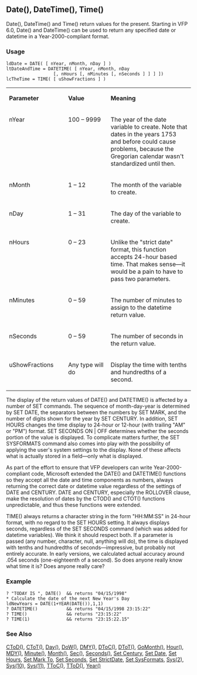 ## Date(), DateTime(), Time()

Date(), DateTime() and Time() return values for the present. Starting in VFP 6.0, Date() and DateTime() can be used to return any specified date or datetime in a Year-2000-compliant format. 

### Usage

```foxpro
ldDate = DATE( [ nYear, nMonth, nDay ] )
ltDateAndTime = DATETIME( [ nYear, nMonth, nDay
                  [, nHours [, nMinutes [, nSeconds ] ] ] ])
lcTheTime = TIME( [ uShowFractions ] )
```
<table>
<tr>
  <td width="32%" valign="top">
  <p><b>Parameter</b></p>
  </td>
  <td width=23% valign=top>
  <p><b>Value</b></p>
  </td>
  <td width=45% valign=top>
  <p><b>Meaning</b></p>
  </td>
 </tr>
<tr>
  <td width="32%" valign="top">
  <p>nYear</p>
  </td>
  <td width=23% valign=top>
  <p>100 &ndash; 9999</p>
  </td>
  <td width=45% valign=top>
  <p>The year of the date variable to create. Note that dates in the years 1753 and before could cause problems, because the Gregorian calendar wasn't standardized until then.</p>
  </td>
 </tr>
<tr>
  <td width="32%" valign="top">
  <p>nMonth</p>
  </td>
  <td width=23% valign=top>
  <p>1 &ndash; 12</p>
  </td>
  <td width=45% valign=top>
  <p>The month of the variable to create.</p>
  </td>
 </tr>
<tr>
  <td width="32%" valign="top">
  <p>nDay</p>
  </td>
  <td width=23% valign=top>
  <p>1 &ndash; 31 </p>
  </td>
  <td width=45% valign=top>
  <p>The day of the variable to create.</p>
  </td>
 </tr>
<tr>
  <td width="32%" valign="top">
  <p>nHours</p>
  </td>
  <td width=23% valign=top>
  <p>0 &ndash; 23</p>
  </td>
  <td width=45% valign=top>
  <p>Unlike the &quot;strict date&quot; format, this function accepts 24-hour based time. That makes sense&mdash;it would be a pain to have to pass two parameters.</p>
  </td>
 </tr>
<tr>
  <td width="32%" valign="top">
  <p>nMinutes</p>
  </td>
  <td width=23% valign=top>
  <p>0 &ndash; 59 </p>
  </td>
  <td width=45% valign=top>
  <p>The number of minutes to assign to the datetime return value.</p>
  </td>
 </tr>
<tr>
  <td width="32%" valign="top">
  <p>nSeconds </p>
  </td>
  <td width=23% valign=top>
  <p>0 &ndash; 59</p>
  </td>
  <td width=45% valign=top>
  <p>The number of seconds in the return value.</p>
  </td>
 </tr>
<tr>
  <td width="32%" valign="top">
  <p>uShowFractions</p>
  </td>
  <td width=23% valign=top>
  <p>Any type will do</p>
  </td>
  <td width=45% valign=top>
  <p>Display the time with tenths and hundredths of a second.</p>
  </td>
 </tr>
</table>

The display of the return values of DATE() and DATETIME() is affected by a number of SET commands. The sequence of month-day-year is determined by SET DATE, the separators between the numbers by SET MARK, and the number of digits shown for the year by SET CENTURY. In addition, SET HOURS changes the time display to 24-hour or 12-hour (with trailing "AM" or "PM") format. SET SECONDS ON | OFF determines whether the seconds portion of the value is displayed. To complicate matters further, the SET SYSFORMATS command also comes into play with the possibility of applying the user's system settings to the display. None of these affects what is actually stored in a field&mdash;only what is displayed.

As part of the effort to ensure that VFP developers can write Year-2000-compliant code, Microsoft extended the DATE() and DATETIME() functions so they accept all the date and time components as numbers, always returning the correct date or datetime value regardless of the settings of DATE and CENTURY. DATE and CENTURY, especially the ROLLOVER clause, make the resolution of dates by the CTOD() and CTOT() functions unpredictable, and thus these functions were extended.

TIME() always returns a character string in the form "HH:MM:SS" in 24-hour format, with no regard to the SET HOURS setting. It always displays seconds, regardless of the SET SECONDS command (which was added for datetime variables). We think it should respect both. If a parameter is passed (any number, character, null, anything will do), the time is displayed with tenths and hundredths of seconds&mdash;impressive, but probably not entirely accurate. In early versions, we calculated actual accuracy around .054 seconds (one-eighteenth of a second). So does anyone really know what time it is? Does anyone really care?

### Example

```foxpro
? "TODAY IS ", DATE()  && returns "04/15/1998"
* Calculate the date of the next New Year's Day
ldNewYears = DATE(1+YEAR(DATE()),1,1)
? DATETIME()           && returns "04/15/1998 23:15:22"
? TIME()               && returns "23:15:22"
? TIME(1)              && returns "23:15:22.15"
```
### See Also

[CToD()](s4g007.md), [CToT()](s4g278.md), [Day()](s4g030.md), [DoW()](s4g288.md), [DMY()](s4g032.md), [DToC()](s4g007.md), [DToT()](s4g278.md), [GoMonth()](s4g033.md), [Hour()](s4g279.md), [MDY()](s4g032.md), [Minute()](s4g279.md), [Month()](s4g030.md), [Sec()](s4g279.md), [Seconds()](s4g034.md), [Set Century](s4g035.md), [Set Date](s4g035.md), [Set Hours](s4g036.md), [Set Mark To](s4g035.md), [Set Seconds](s4g623.md), [Set StrictDate](s4g813.md), [Set SysFormats](s4g692.md), [Sys(2)](s4g034.md), [Sys(10)](s4g037.md), [Sys(11)](s4g037.md), [TToC()](s4g278.md), [TToD()](s4g278.md), [Year()](s4g030.md)